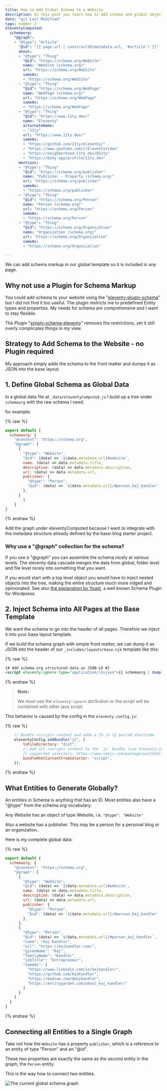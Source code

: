 ```yaml
---
title: How to Add Global Schema to a Website
description: In this post you learn how to add schema and global objects to an eleventy website.
date: "git Last Modified"
tags: number 2
eleventyComputed:
  schemaorg:
    "@graph":
    - "@type": "Article"
      "@id": "{{ page.url | constructID(metadata.url, '#article') }}"
      about:
      - "@type": "Thing"
        "@id": "https://schema.org/WebSite"
        name: "WebSite (schema.org)"
        url: "https://schema.org/WebSite"
        sameAs:
        - "https://schema.org/WebSite"
      - "@type": "Thing"
        "@id": "https://schema.org/WebPage"
        name: "WebPage (schema.org)"
        url: "https://schema.org/WebPage"
        sameAs:
        - "https://schema.org/WebPage"
      - "@type": "Thing"
        "@id": "https://www.11ty.dev/"
        name: "Eleventy"
        alternateName: 
        - "11ty"
        url: "https://www.11ty.dev/"
        sameAs:
        - "https://github.com/11ty/eleventy/"
        - "https://www.youtube.com/c/EleventyVideo"
        - "https://neighborhood.11ty.dev/@11ty"
        - "https://bsky.app/profile/11ty.dev"
      mentions:
      - "@type": "Thing"
        "@id": "https://schema.org/publisher"
        name: "Publisher - Property (schema.org)"
        url: "https://schema.org/publisher"
        sameAs:
        - "https://schema.org/publisher"
      - "@type": "Thing"
        "@id": "https://schema.org/Person"
        name: "Person (schema.org)"
        url: "https://schema.org/Person"
        sameAs:
        - "https://schema.org/Person"
      - "@type": "Thing"
        "@id": "https://schema.org/Organization"
        name: "Organization (schema.org)"
        url: "https://schema.org/Organization"
        sameAs:
        - "https://schema.org/Organization"

---
```

We can add schema markup in our global template so it is included in any page.

## Why not use a Plugin for Schema Markup

You could add schema to your website using the "[eleventy-plugin-schema](https://github.com/quasibit/eleventy-plugin-schema)" but I did not find it too useful. The plugin restricts me to predefined Entity types and properties. My needs for schema are comprehensive and I want to stay flexible.

The Plugin "[simply-schema-eleventy](https://github.com/PauTym/simply-schema-eleventy/)" removes the restrictions, yet it still overly complicates things in my view.

## Strategy to Add Schema to the Website - no Plugin required

My approach simply adds the schema to the front matter and dumps it as JSON into the base layout.

## 1. Define Global Schema as Global Data

In a global data file at `_data/eleventyComputed.js` I build up a tree under `schemaorg` with the raw schema I need.

for example:

{% raw %}
```js
export default {
  schemaorg: {
    "@context": "https://schema.org",
    "@graph": [
      {
        "@type": "WebSite",
        "@id": (data) => `${data.metadata.url}#website`,
        name: (data) => data.metadata.title,
        description: (data) => data.metadata.description,
        url: (data) => data.metadata.url,
        publisher: {
          "@type": "Person",
          "@id": (data) => `${data.metadata.url}/#person_kaj_kandler`
        },
      }
        ]
    }
}
```
{% endraw %}

Add the graph under eleventyComputed because I want to integrate with the metadata structure already defined by the base-blog starter project.

### Why use a "@graph" collection for the schema?

If you use a "@graph" you can assemble the schema nicely at various levels. The eleventy data cascade merges the data from global, folder level and file level nicely into something that you want.

If you would start with a top level object you would have to inject nested objects into the tree, making the entire structure much more ridged and opinionated. See also [the explanation by Yoast](https://academy.yoast.com/app/uploads/sites/4/2020/11/2-1-the-yoast-seo-graph-structured-data-for-beginners.pdf), a well known Schema Plugin for Wordpress.

## 2. Inject Schema into All Pages at the Base Template

We want the schema to go into the header of all pages. Therefore we inject it into your base layout template.

If we build the schema graph with simple front matter, we can dump it as JSON into the header of our `_includes/layouts/base.njk` template like this:

{% raw %}
```html
{# Add schema.org structured data as JSON-LD #}
<script eleventy:ignore type="application/ld+json">{{ schemaorg | dump('\t') | safe }}</script>
```
{% endraw %}

> **Note:**
>
> We must use the `eleventy:ignore` attribution or the script will be combined with other java script. 

This behavior is caused by the config in the `eleventy.config.js`:

{% raw %}
```js
	// Bundle <script> content and adds a {% js %} paired shortcode
	eleventyConfig.addBundle("js", {
		toFileDirectory: "dist",
		// Add all <script> content to the `js` bundle (use eleventy:ignore to opt-out)
		// supported selectors: https://www.npmjs.com/package/posthtml-match-helper
		bundleHtmlContentFromSelector: "script",
	});
```
{% endraw %}

## What Entities to Generate Globally?

An entities in Schema is anything that has an ID. Most entities also have a "@type" from the schema.org vocabulary.

Any Website has an object of type Website, i.e. `"@type": "Website"`

Also a website has a publisher. This may be a person for a personal blog or an organization.

Here is my complete global data:

{% raw %}
```js
export default {
  schemaorg: {
    "@context": "https://schema.org",
    "@graph": [
      {
        "@type": "WebSite",
        "@id": (data) => `${data.metadata.url}#website`,
        name: (data) => data.metadata.title,
        description: (data) => data.metadata.description,
        url: (data) => data.metadata.url,
        publisher: {
          "@type": "Person",
          "@id": (data) => `${data.metadata.url}/#person_kaj_kandler`
        },
      },
      {
        "@type": "Person",
        "@id": (data) => `${data.metadata.url}/#person_kaj_kandler`,
        "name": "Kaj Kandler",
        "url": "https://kajkandler.com/",
        "givenName": "Kaj",
        "familyName": "Kandler",
        "jobTitle": "Entrepreneur",
        "sameAs": [
          "https://www.linkedin.com/in/kajkandler/",
          "https://github.com/KajKandler",
          "https://medium.com/@kajkandler",
          "https://entitygarden.com/about_kaj_kandler/"
        ]
      }
    ]
  }
}
```
{% endraw %}

## Connecting all Entities to a Single Graph

Take not how the `Website` has a property `publisher`, which is a reference to an entity of type "Person" and an "@id".

These two properties are exactly the same as the second entity in the graph, the `Person` entity.

This is the way how to connect two entities.

![The current global schema graph](global_website_schema_graph.png)

